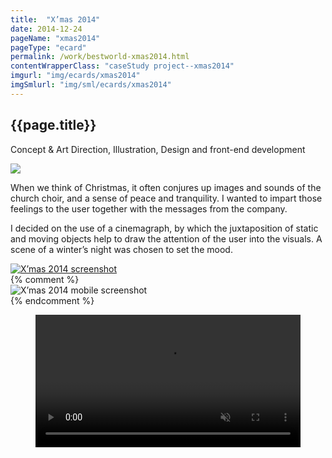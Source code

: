 ```yaml
---
title:  "X’mas 2014"
date: 2014-12-24
pageName: "xmas2014"
pageType: "ecard"
permalink: /work/bestworld-xmas2014.html
contentWrapperClass: "caseStudy project--xmas2014"
imgurl: "img/ecards/xmas2014"
imgSmlurl: "img/sml/ecards/xmas2014"
---
```


<section class="csIntro csIntro--ecardsXmas2014">
	<h1>{{page.title}}</h1>
	<div class="csIntro__role">
		<p>Concept & Art Direction, Illustration, Design and front-end development</p>
	</div>
	<img src="{{ site.baseurl }}/img/{{page.pageType}}s/{{page.pageName}}/intro__bg.jpg" class="hidden">
</section>
<section class="csProfile">
	<div class="csIntro__standfast">
		<p>When we think of Christmas, it often conjures up images and sounds of the church choir, and a sense of peace and tranquility. I wanted to impart those feelings to the user together with the messages from the company.</p>
		<p>I decided on the use of a cinemagraph, by which the juxtaposition of static and moving objects help to draw the attention of the user into the visuals. A scene of a winter’s night was chosen to set the mood.</p>
	</div>
</section>
<section class="csScreenshots">
	<div class="browserWrap browserWrap--desktop">
		<div class="browser browser--desktop">
			<a href="http://sg.bwlgroup.com/Ecard/xmas2014/index.html" target="_blank"><img src="{{ site.baseurl }}/{{page.imgSmlurl}}/screenshot-home-1.jpg" data-src="{{ site.baseurl }}/{{page.imgurl}}/screenshot-home-1.jpg" alt="X’mas 2014 screenshot" class="lazy"></a>
		</div>
	</div>
	{% comment %}
	<div class="browserWrap browserWrap--mobile">
	<div class="browser browser--mobile">
		<img src="{{ site.baseurl }}/{{page.imgSmlurl}}/screenshot-home-mobile.jpg" data-src="{{ site.baseurl }}/{{page.imgurl}}/screenshot-home-mobile.jpg" alt="X’mas 2014 mobile screenshot" class="lazy">
	</div>
	</div>{% endcomment %}
</section>
<section class="csAtmosphere">
	<div class="csAtmosphere__motionWrap">
		<figure>
			<div class="browser browser--desktop">
				<video class="motionDesignVideos" width="100%" preload controls muted loop>
					<source src="{{ site.baseurl }}/vid/ecards/xmas2014/motion.mp4" type="video/mp4">
				</video>
			</div>
		</figure>
	</div>
</section>